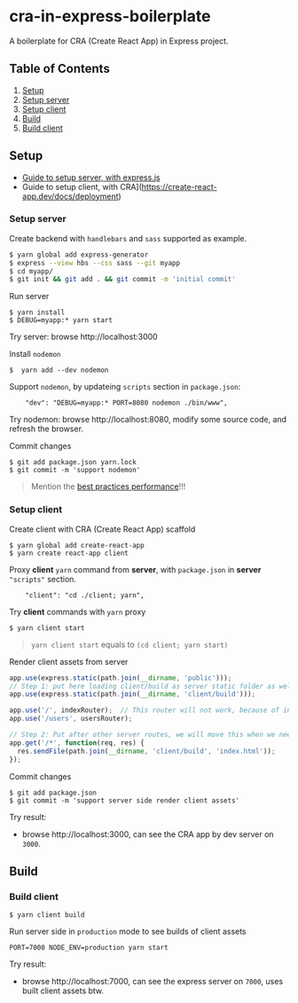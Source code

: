 # cra-in-express-boilerplate
A boilerplate for CRA (Create React App) in Express project.

## Table of Contents

1. [Setup](#setup)
  1. [Setup server](#setup-server)
  1. [Setup client](#setup-client)
1. [Build](#build)
  1. [Build client](#build-client)

<a name="setup"></a>
## Setup

* [Guide to setup server, with express.js](https://expressjs.com/en/starter/generator.html)
* Guide to setup client, with CRA](https://create-react-app.dev/docs/deployment)

<a name="setup-server"></a>
### Setup server

Create backend with `handlebars` and `sass` supported as example.

```bash
$ yarn global add express-generator
$ express --view hbs --css sass --git myapp
$ cd myapp/
$ git init && git add . && git commit -m 'initial commit'
```

Run server

```
$ yarn install
$ DEBUG=myapp:* yarn start
```

Try server: browse http://localhost:3000

Install `nodemon`

```
$  yarn add --dev nodemon
```

Support `nodemon`, by updateing `scripts` section in `package.json`:

```
    "dev": "DEBUG=myapp:* PORT=8080 nodemon ./bin/www",
```

Try nodemon: browse http://localhost:8080, modify some source code, and refresh the browser.

Commit changes

```
$ git add package.json yarn.lock
$ git commit -m 'support nodemon'
```

> Mention the [best practices performance](https://expressjs.com/en/advanced/best-practice-performance.html)!!!

<a name="setup-client"></a>
### Setup client

Create client with CRA (Create React App) scaffold

```
$ yarn global add create-react-app
$ yarn create react-app client
```

Proxy **client** `yarn` command from **server**, with `package.json` in **server** `"scripts"` section.

```
    "client": "cd ./client; yarn",
```

Try **client** commands with `yarn` proxy

```
$ yarn client start
```

> `yarn client start` equals to `(cd client; yarn start)`

Render client assets from server

```js
app.use(express.static(path.join(__dirname, 'public')));
// Step 1: put here loading client/build as server static folder as well.
app.use(express.static(path.join(__dirname, 'client/build')));

app.use('/', indexRouter);  // This router will not work, because of index.html in assets
app.use('/users', usersRouter);

// Step 2: Put after other server routes, we will move this when we need later.
app.get('/*', function(req, res) {
  res.sendFile(path.join(__dirname, 'client/build', 'index.html'));
});
```

Commit changes

```
$ git add package.json
$ git commit -m 'support server side render client assets'
```

Try result:

* browse http://localhost:3000, can see the CRA app by dev server on `3000`.

<a name="build"></a>
## Build

<a name="build-client"></a>
### Build client

```
$ yarn client build
```

Run server side in `production` mode to see builds of client assets

```
PORT=7000 NODE_ENV=production yarn start
```

Try result:

* browse http://localhost:7000, can see the express server on `7000`, uses built client assets btw.
